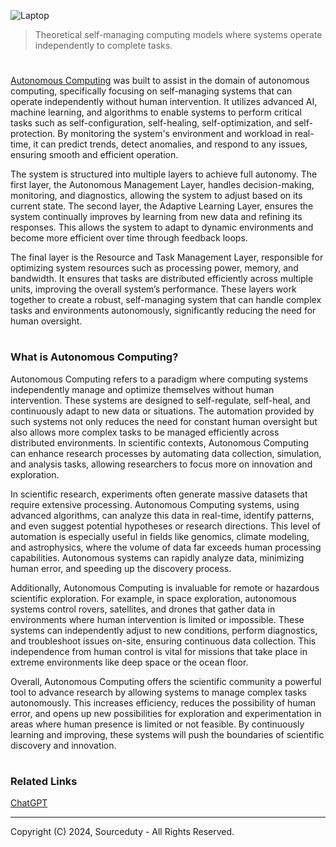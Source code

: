 ![Laptop](https://github.com/user-attachments/assets/43773b08-b3bd-4d0c-a061-d1aa637a6802)

> Theoretical self-managing computing models where systems operate independently to complete tasks.

#

[Autonomous Computing](https://chatgpt.com/g/g-Q3UAgOEET-autonomous-computing) was built to assist in the domain of autonomous computing, specifically focusing on self-managing systems that can operate independently without human intervention. It utilizes advanced AI, machine learning, and algorithms to enable systems to perform critical tasks such as self-configuration, self-healing, self-optimization, and self-protection. By monitoring the system's environment and workload in real-time, it can predict trends, detect anomalies, and respond to any issues, ensuring smooth and efficient operation.

The system is structured into multiple layers to achieve full autonomy. The first layer, the Autonomous Management Layer, handles decision-making, monitoring, and diagnostics, allowing the system to adjust based on its current state. The second layer, the Adaptive Learning Layer, ensures the system continually improves by learning from new data and refining its responses. This allows the system to adapt to dynamic environments and become more efficient over time through feedback loops.

The final layer is the Resource and Task Management Layer, responsible for optimizing system resources such as processing power, memory, and bandwidth. It ensures that tasks are distributed efficiently across multiple units, improving the overall system’s performance. These layers work together to create a robust, self-managing system that can handle complex tasks and environments autonomously, significantly reducing the need for human oversight.

#
### What is Autonomous Computing?

Autonomous Computing refers to a paradigm where computing systems independently manage and optimize themselves without human intervention. These systems are designed to self-regulate, self-heal, and continuously adapt to new data or situations. The automation provided by such systems not only reduces the need for constant human oversight but also allows more complex tasks to be managed efficiently across distributed environments. In scientific contexts, Autonomous Computing can enhance research processes by automating data collection, simulation, and analysis tasks, allowing researchers to focus more on innovation and exploration.

In scientific research, experiments often generate massive datasets that require extensive processing. Autonomous Computing systems, using advanced algorithms, can analyze this data in real-time, identify patterns, and even suggest potential hypotheses or research directions. This level of automation is especially useful in fields like genomics, climate modeling, and astrophysics, where the volume of data far exceeds human processing capabilities. Autonomous systems can rapidly analyze data, minimizing human error, and speeding up the discovery process.

Additionally, Autonomous Computing is invaluable for remote or hazardous scientific exploration. For example, in space exploration, autonomous systems control rovers, satellites, and drones that gather data in environments where human intervention is limited or impossible. These systems can independently adjust to new conditions, perform diagnostics, and troubleshoot issues on-site, ensuring continuous data collection. This independence from human control is vital for missions that take place in extreme environments like deep space or the ocean floor.

Overall, Autonomous Computing offers the scientific community a powerful tool to advance research by allowing systems to manage complex tasks autonomously. This increases efficiency, reduces the possibility of human error, and opens up new possibilities for exploration and experimentation in areas where human presence is limited or not feasible. By continuously learning and improving, these systems will push the boundaries of scientific discovery and innovation.

#
### Related Links

[ChatGPT](https://github.com/sourceduty/ChatGPT)

***
Copyright (C) 2024, Sourceduty - All Rights Reserved.
